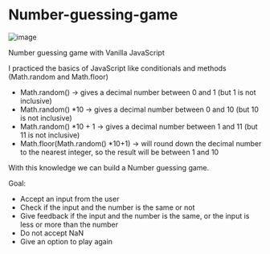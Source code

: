 # Number-guessing-game

![image](https://user-images.githubusercontent.com/91209683/229521107-07873e2f-bd01-4710-bac1-568fc590fdfe.png)


Number guessing game with Vanilla JavaScript

I practiced the basics of JavaScript like conditionals and methods (Math.random and Math.floor)

- Math.random() -> gives a decimal number between 0 and 1 (but 1 is not inclusive)
- Math.random() *10 -> gives a decimal number between 0 and 10 (but 10 is not inclusive)
- Math.random() *10 + 1 -> gives a decimal number between 1 and 11 (but 11 is not inclusive)
- Math.floor(Math.random() *10+1) -> will round down the decimal number to the nearest integer, so the result will be between 1 and 10

With this knowledge we can build a Number guessing game.

Goal:
-	Accept an input from the user
-	Check if the input and the number is the same or not
-	Give feedback if the input and the number is the same, or the input is less or more than the number
-	Do not accept NaN
-	Give an option to play again

